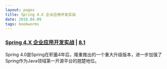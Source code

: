 ```yaml
---
layout: pages
title: Spring 4.X 企业应用开发实战
date: 2018.04.09
tags: bookworms
---
```


### [Spring 4.X 企业应用开发实战](https://github.com/oopstorm/oopstorm.github.io/issues/13) | [8.1](https://book.douban.com/subject/26952826/)

Spring 4.0是Spring在积蓄4年后，隆重推出的一个重大升级版本，进一步加强了Spring作为Java领域第一开源平台的翘楚地位。
